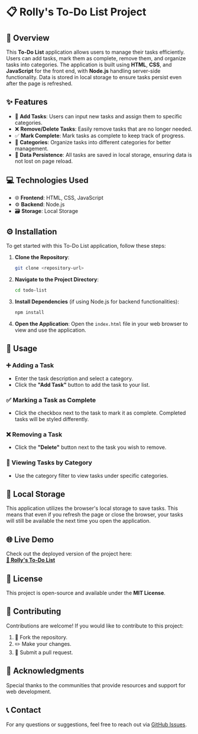 

# 📋 Rolly's To-Do List Project

## 📌 Overview
This **To-Do List** application allows users to manage their tasks efficiently. Users can add tasks, mark them as complete, remove them, and organize tasks into categories. The application is built using **HTML**, **CSS**, and **JavaScript** for the front end, with **Node.js** handling server-side functionality. Data is stored in local storage to ensure tasks persist even after the page is refreshed.

## ✨ Features
- 📝 **Add Tasks**: Users can input new tasks and assign them to specific categories.
- ❌ **Remove/Delete Tasks**: Easily remove tasks that are no longer needed.
- ✅ **Mark Complete**: Mark tasks as complete to keep track of progress.
- 📂 **Categories**: Organize tasks into different categories for better management.
- 💾 **Data Persistence**: All tasks are saved in local storage, ensuring data is not lost on page reload.

## 💻 Technologies Used
- 🌐 **Frontend**: HTML, CSS, JavaScript
- ⚙️ **Backend**: Node.js
- 🗃️ **Storage**: Local Storage

## ⚙️ Installation
To get started with this To-Do List application, follow these steps:

1. **Clone the Repository**:
   ```bash
   git clone <repository-url>
   ```

2. **Navigate to the Project Directory**:
   ```bash
   cd todo-list
   ```

3. **Install Dependencies** (if using Node.js for backend functionalities):
   ```bash
   npm install
   ```

4. **Open the Application**:
   Open the `index.html` file in your web browser to view and use the application.

## 🚀 Usage

### ➕ Adding a Task
- Enter the task description and select a category.
- Click the **"Add Task"** button to add the task to your list.

### ✅ Marking a Task as Complete
- Click the checkbox next to the task to mark it as complete. Completed tasks will be styled differently.

### ❌ Removing a Task
- Click the **"Delete"** button next to the task you wish to remove.

### 📂 Viewing Tasks by Category
- Use the category filter to view tasks under specific categories.

## 💾 Local Storage
This application utilizes the browser's local storage to save tasks. This means that even if you refresh the page or close the browser, your tasks will still be available the next time you open the application.

## 🌐 Live Demo
Check out the deployed version of the project here:  
[**🔗 Rolly's To-Do List**](https://rolivhuwamuzila.github.io/Rolly-s-TO-DO-List-Project/)

## 📜 License
This project is open-source and available under the **MIT License**.

## 🤝 Contributing
Contributions are welcome! If you would like to contribute to this project:
1. 🍴 Fork the repository.
2. ✏️ Make your changes.
3. 🔄 Submit a pull request.

## 💬 Acknowledgments
Special thanks to the communities that provide resources and support for web development.

## 📞 Contact
For any questions or suggestions, feel free to reach out via [GitHub Issues](https://github.com/RolivhuwaMuzila/Rolly-s-TO-DO-List-Project/issues). 


